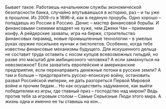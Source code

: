 <!--2016-11-26 21:20:13-->
Бывает такое. Работаешь начальником службы экономической безопасности банка, случайно впутываешься в историю, раз – и ты уже в прошлом. Из 2009-го в 1896-й, как в ледяную прорубь. Одно хорошо – попадаешь из России в Россию.
    Денис – мастер финансовой борьбы. И финансовыми схемами владеет не хуже, чем Джеки Чан – приемами конфу. А рейдерские захваты, игра на бирже, строительство финансовых пирамид, новые промышленные технологии – в умелых руках оружие посильнее нунчак и пистолетов. Особенно, когда тебе известны финансовые механизмы будущего.
    Для искушенного дельца не составит труда оставить с носом купцов всевозможных гильдий, но разве это масштаб для амбициозного человека? А если замахнуться на невозможное? Если захватить европейские и американские предприятия, если перенаправить денежные потоки в русские земли? А там и больше – предотвратить русско-японскую войну, остановить развал Российской империи, не дать разгореться Первой Мировой войне и прочим бедам...
    Но как осуществить задуманное, как выйти победителем из игры, где главный приз – господство над миром? Ведь против тебя за игровым столом – Самые Серьезные Люди этого мира. А жизнь одна и именно ее ты ставишь на кон...
